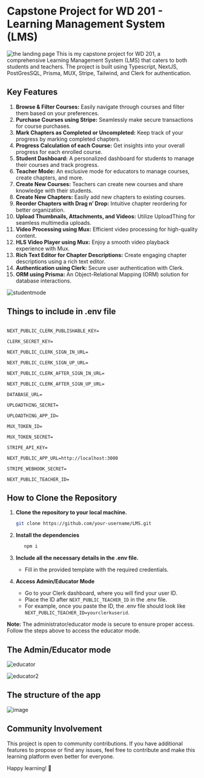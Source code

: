 # Capstone Project for WD 201 - Learning Management System (LMS)
![the landing page](https://github.com/anonymousknight07/LMS/assets/95563805/2a83444f-4002-4d94-9891-c8edcc7db024)
This is my capstone project for WD 201, a comprehensive Learning Management System (LMS) that caters to both students and teachers. The project is built using Typescript, NextJS, PostGresSQL, Prisma, MUX, Stripe, Tailwind, and Clerk for authentication.

## Key Features

1. **Browse & Filter Courses:** Easily navigate through courses and filter them based on your preferences.
2. **Purchase Courses using Stripe:** Seamlessly make secure transactions for course purchases.
3. **Mark Chapters as Completed or Uncompleted:** Keep track of your progress by marking completed chapters.
4. **Progress Calculation of each Course:** Get insights into your overall progress for each enrolled course.
5. **Student Dashboard:** A personalized dashboard for students to manage their courses and track progress.
6. **Teacher Mode:** An exclusive mode for educators to manage courses, create chapters, and more.
7. **Create New Courses:** Teachers can create new courses and share knowledge with their students.
8. **Create New Chapters:** Easily add new chapters to existing courses.
9. **Reorder Chapters with Drag n’ Drop:** Intuitive chapter reordering for better organization.
10. **Upload Thumbnails, Attachments, and Videos:** Utilize UploadThing for seamless multimedia uploads.
11. **Video Processing using Mux:** Efficient video processing for high-quality content.
12. **HLS Video Player using Mux:** Enjoy a smooth video playback experience with Mux.
13. **Rich Text Editor for Chapter Descriptions:** Create engaging chapter descriptions using a rich text editor.
14. **Authentication using Clerk:** Secure user authentication with Clerk.
15. **ORM using Prisma:** An Object-Relational Mapping (ORM) solution for database interactions.

![studentmode](https://github.com/anonymousknight07/LMS/assets/95563805/c0b4a136-dfed-4e50-b618-18bd8c2e1871)

## Things to include in .env file

```env

NEXT_PUBLIC_CLERK_PUBLISHABLE_KEY= 

CLERK_SECRET_KEY= 

NEXT_PUBLIC_CLERK_SIGN_IN_URL= 

NEXT_PUBLIC_CLERK_SIGN_UP_URL=

NEXT_PUBLIC_CLERK_AFTER_SIGN_IN_URL= 

NEXT_PUBLIC_CLERK_AFTER_SIGN_UP_URL=  

DATABASE_URL=  

UPLOADTHING_SECRET=

UPLOADTHING_APP_ID= 

MUX_TOKEN_ID= 

MUX_TOKEN_SECRET=  

STRIPE_API_KEY= 

NEXT_PUBLIC_APP_URL=http://localhost:3000 

STRIPE_WEBHOOK_SECRET=  

NEXT_PUBLIC_TEACHER_ID=

```

## How to Clone the Repository

1. **Clone the repository to your local machine.**

    ```bash
    git clone https://github.com/your-username/LMS.git
    
    ```
    
2. **Install the dependencies**
   ```bash
      npm i
   ```
   
3. **Include all the necessary details in the .env file.**
    
    - Fill in the provided template with the required credentials.
    
3. **Access Admin/Educator Mode**
    
    - Go to your Clerk dashboard, where you will find your user ID.
    - Place the ID after `NEXT_PUBLIC_TEACHER_ID` in the .env file.
    - For example, once you paste the ID, the .env file should look like `NEXT_PUBLIC_TEACHER_ID=yourclerkuserid`.

**Note:** The administrator/educator mode is secure to ensure proper access. Follow the steps above to access the educator mode.

## The Admin/Educator mode 
![educator](https://github.com/anonymousknight07/LMS/assets/95563805/e1f3d5d8-2d9f-405e-af97-5d76bb097669)

![educator2](https://github.com/anonymousknight07/LMS/assets/95563805/c94447e3-f26c-4ff0-a720-b64b65e84be6)



## The structure of the app
 ![image](https://github.com/anonymousknight07/LMS/assets/95563805/87e17962-8c2a-4e15-a57a-9b61571355d3)

## Community Involvement

This project is open to community contributions. If you have additional features to propose or find any issues, feel free to contribute and make this learning platform even better for everyone.

Happy learning! 🚀
